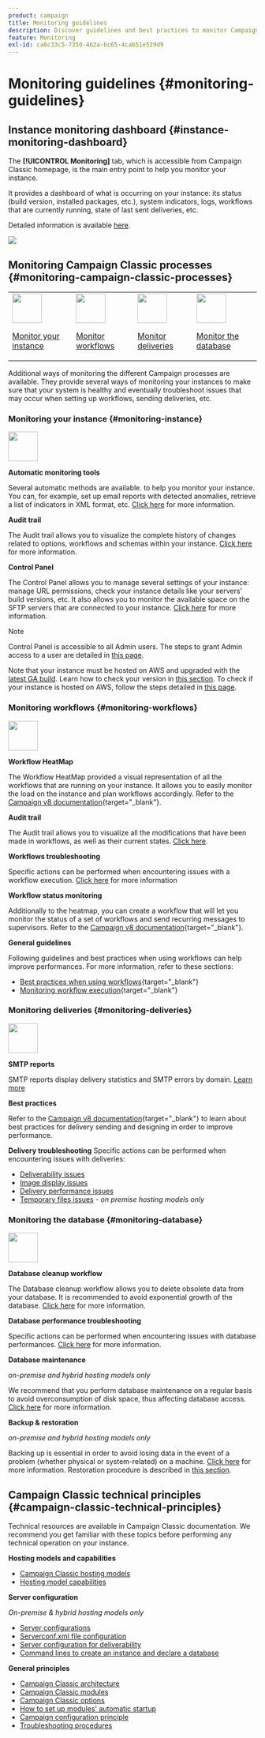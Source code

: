 ```yaml
---
product: campaign
title: Monitoring guidelines
description: Discover guidelines and best practices to monitor Campaign instance and processes
feature: Monitoring
exl-id: ca0c33c5-7350-462a-bc65-4cab51e529d9
---
```

# Monitoring guidelines {#monitoring-guidelines}



## Instance monitoring dashboard {#instance-monitoring-dashboard}

The **[!UICONTROL Monitoring]** tab, which is accessible from Campaign Classic homepage, is the main entry point to help you monitor your instance.

It provides a dashboard of what is occurring on your instance: its status (build version, installed packages, etc.), system indicators, logs,  workflows that are currently running, state of last sent deliveries, etc.

Detailed information is available [here](../../production/using/monitoring-processes.md).

![](assets/monitoring_tab.png)

## Monitoring Campaign Classic processes {#monitoring-campaign-classic-processes}

<table>
<tr><td><img src="assets/do-not-localize/icon_system.svg" width="60px"><p><a href="#monitoring-instance">Monitor your instance</a></p></td>
<td><img src="assets/do-not-localize/icon_workflows.svg" width="60px"><p><a href="#monitoring-workflows">Monitor workflows</a></p></td>
<td><img src="assets/do-not-localize/icon_send.svg" width="60px"><p><a href="#monitoring-deliveries">Monitor deliveries</a></p></td>
<td><img src="assets/do-not-localize/icon_database.svg" width="60px"><p><a href="#monitoring-database">Monitor the database</a></p></td></tr>
</table>

Additional ways of monitoring the different Campaign processes are available. They provide several ways of monitoring your instances to make sure that your system is healthy and eventually troubleshoot issues that may occur when setting up workflows, sending deliveries, etc.

### Monitoring your instance {#monitoring-instance}

<img src="assets/do-not-localize/icon_system.svg" width="60px">

**Automatic monitoring tools**

Several automatic methods are available. to help you monitor your instance. You can, for example, set up email reports with detected anomalies, retrieve a list of indicators in XML format, etc. [Click here](../../production/using/monitoring-processes.md#automatic-monitoring) for more information.

**Audit trail**

The Audit trail allows you to visualize the complete history of changes related to options, workflows and schemas within your instance. [Click here](../../production/using/audit-trail.md) for more information.

**Control Panel**

The Control Panel allows you to manage several settings of your instance: manage URL permissions, check your instance details like your servers' build versions, etc. It also allows you to monitor the available space on the SFTP servers that are connected to your instance. [Click here](https://experienceleague.adobe.com/docs/control-panel/using/control-panel-home.html) for more information.

>[!NOTE]
>
>Control Panel is accessible to all Admin users. The steps to grant Admin access to a user are detailed in [this page](https://experienceleague.adobe.com/docs/control-panel/using/discover-control-panel/managing-permissions.html#discover-control-panel).
>
>Note that your instance must be hosted on AWS and upgraded with the [latest GA build](../../rn/using/rn-overview.md). Learn how to check your version in [this section](../../platform/using/launching-adobe-campaign.md#getting-your-campaign-version). To check if your instance is hosted on AWS, follow the steps detailed in [this page](https://experienceleague.adobe.com/docs/control-panel/using/faq.html).

### Monitoring workflows {#monitoring-workflows}

<img src="assets/do-not-localize/icon_workflows.svg" width="60px">

**Workflow HeatMap**

The Workflow HeatMap provided a visual representation of all the workflows that are running on your instance. It allows you to easily monitor the load on the instance and plan workflows accordingly. Refer to the [Campaign v8 documentation](https://experienceleague.adobe.com/docs/campaign/automation/workflows/monitoring-workflows/heatmap.html){target="_blank"}.

**Audit trail**

The Audit trail allows you to visualize all the modifications that have been made in workflows, as well as their current states. [Click here](../../production/using/audit-trail.md).

**Workflows troubleshooting**

Specific actions can be performed when encountering issues with a workflow execution. [Click here](../../production/using/workflow-execution.md) for more information

**Workflow status monitoring**

Additionally to the heatmap, you can create a workflow that will let you monitor the status of a set of workflows and send recurring messages to supervisors. Refer to the [Campaign v8 documentation](https://experienceleague.adobe.com/docs/campaign/automation/workflows/use-cases/monitoring/workflow-supervision.html){target="_blank"}.

**General guidelines**

Following guidelines and best practices when using workflows can help improve performances. For more information, refer to these sections:
* [Best practices when using workflows](https://experienceleague.adobe.com/docs/campaign/automation/workflows/introduction/workflow-best-practices.html){target="_blank"}
* [Monitoring workflow execution](https://experienceleague.adobe.com/docs/campaign/automation/workflows/monitoring-workflows/monitor-workflow-execution.html){target="_blank"}

### Monitoring deliveries {#monitoring-deliveries}

<img src="assets/do-not-localize/icon_send.svg" width="60px">

**SMTP reports**

SMTP reports display delivery statistics and SMTP errors by domain. [Learn more](../../production/using/monitoring-processes.md)

**Best practices**

Refer to the [Campaign v8 documentation](https://experienceleague.adobe.com/docs/campaign/campaign-v8/send/delivery-best-practices.html){target="_blank"} to learn about best practices for delivery sending and designing in order to improve performance.

**Delivery troubleshooting**
Specific actions can be performed when encountering issues with deliveries:
* [Deliverability issues](../../production/using/performance-and-throughput-issues.md#deliverability_issues)
* [Image display issues](../../production/using/image-display-issues.md)
* [Delivery performance issues](../../delivery/using/delivery-performances.md)
* [Temporary files issues](../../production/using/temporary-files.md) - *on premise hosting models only*

### Monitoring the database {#monitoring-database}

<img src="assets/do-not-localize/icon_database.svg" width="60px">

**Database cleanup workflow**

The Database cleanup workflow allows you to delete obsolete data from your database. It is recommended to avoid exponential growth of the database. [Click here](../../production/using/database-cleanup-workflow.md) for more information.

**Database performance troubleshooting**

Specific actions can be performed when encountering issues with database performances. [Click here](../../production/using/database-performances.md) for more information.

**Database maintenance**

*on-premise and hybrid hosting models only*

We recommend that you perform database maintenance on a regular basis to avoid overconsumption of disk space, thus affecting database access. [Click here](../../production/using/recommendations.md) for more information.

**Backup & restoration**

*on-premise and hybrid hosting models only*

Backing up is essential in order to avoid losing data in the event of a problem (whether physical or system-related) on a machine. [Click here](../../production/using/backup.md) for more information. Restoration procedure is described in [this section](../../production/using/restoration.md).

## Campaign Classic technical principles {#campaign-classic-technical-principles}

Technical resources are available in Campaign Classic documentation. We recommend you get familiar with these topics before performing any technical operation on your instance.

**Hosting models and capabilities**

* [Campaign Classic hosting models](../../installation/using/hosting-models.md)
* [Hosting model capabilities](../../installation/using/capability-matrix.md)

**Server configuration**

*On-premise & hybrid hosting models only*

* [Server configurations](../../installation/using/configuring-campaign-server.md)
* [Serverconf.xml file configuration](../../installation/using/the-server-configuration-file.md)
* [Server configuration for deliverability](../../installation/using/email-deliverability.md)
* [Command lines to create an instance and declare a database](../../installation/using/command-lines.md)

**General principles**

* [Campaign Classic architecture](../../production/using/general-architecture.md)
* [Campaign Classic modules](../../production/using/operating-principle.md)
* [Campaign Classic options](../../installation/using/configuring-campaign-options.md)
* [How to set up modules' automatic startup](../../production/using/administration.md)
* [Campaign configuration principle](../../production/using/configuration-principle.md)
* [Troubleshooting procedures](../../production/using/performance-and-throughput-issues.md)
